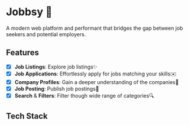 # Jobbsy 📢

A modern web platform and performant that bridges the gap between job seekers and potential employers.

## Features

-   [x] **Job Listings**: Explore job listings✨
-   [x] **Job Applications**: Effortlessly apply for jobs matching your skills✉️
-   [x] **Company Profiles**: Gain a deeper understanding of the companies🏢
-   [x] **Job Posting**: Publish job postings📝
-   [x] **Search** & **Filters**: Filter though wide range of categories🔍 

## Tech Stack
